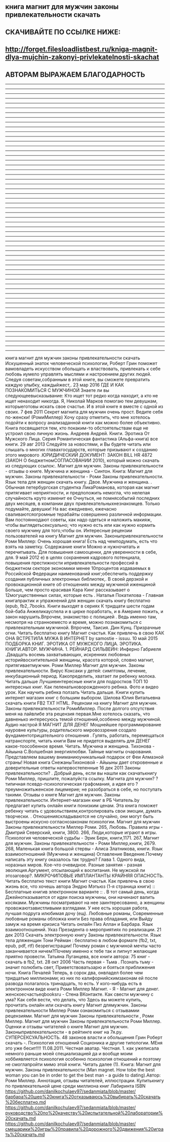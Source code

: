 книга магнит для мужчин законы привлекательности скачать
--------------------------------------------------
СКАЧИВАЙТЕ ПО ССЫЛКЕ НИЖЕ:
--------------------------------------------------
http://forget.filesloadlistbest.ru/kniga-magnit-dlya-mujchin-zakonyi-privlekatelnosti-skachat
--------------------------------------------------
АВТОРАМ ВЫРАЖАЕМ БЛАГОДАРНОСТЬ
--------------------------------------------------
--------------------------------------------------
--------------------------------------------------
--------------------------------------------------
--------------------------------------------------
--------------------------------------------------
--------------------------------------------------
--------------------------------------------------
--------------------------------------------------
--------------------------------------------------
--------------------------------------------------
--------------------------------------------------
--------------------------------------------------
--------------------------------------------------
--------------------------------------------------
--------------------------------------------------
--------------------------------------------------
--------------------------------------------------
--------------------------------------------------
--------------------------------------------------
--------------------------------------------------
--------------------------------------------------
--------------------------------------------------
--------------------------------------------------
--------------------------------------------------
--------------------------------------------------
--------------------------------------------------
--------------------------------------------------
--------------------------------------------------
--------------------------------------------------
--------------------------------------------------
--------------------------------------------------
--------------------------------------------------
--------------------------------------------------
--------------------------------------------------
--------------------------------------------------
--------------------------------------------------
--------------------------------------------------
--------------------------------------------------
--------------------------------------------------
--------------------------------------------------
--------------------------------------------------
--------------------------------------------------
--------------------------------------------------
--------------------------------------------------
--------------------------------------------------
--------------------------------------------------
--------------------------------------------------
--------------------------------------------------
--------------------------------------------------
--------------------------------------------------
--------------------------------------------------
--------------------------------------------------
--------------------------------------------------
--------------------------------------------------
--------------------------------------------------
--------------------------------------------------
--------------------------------------------------
книга магнит для мужчин законы привлекательности скачать Искушенный знаток человеческой психологии, Роберт Грин поможет вамовладеть искусством обольщать и властвовать, привлекать к себе любовь иумело управлять мыслями и настроением других людей. Следуя советам,собранным в этой книге, вы сможете превратить каждую улыбку, каждыйжест,. 23 мар 2016  ГДЕ И КАК ПОЗНАКОМИТЬСЯ С МУЖЧИНОЙ Знаете ли вы следующеевысказывание: Кто ищет  тот редко когда находит, а кто не ищет  ненаходит никогда. Я, Николай Марков  помогаю тем девушкам, которыеготовы искать свое счастье. И в этой книге я вместе с одной из своих. 7 фев 2011  Секрет магнита для мужчин очень прост. Ведите себя по-женски! (РомиМиллер) Хочу сразу отметить, что мне хотелось подойти к вопросу анализаданной книги как можно более объективно. Книга посвящается тем, кто покаким-то обстоятельствам еще не устроил свою личную жизнь. Андреев Андрей. Книги. Эротика От Мужского Лица. Серия Романтическая фантастика (Альфа-книга) все книги. 29 авг 2013  Следуйте за новостями, и Вы будете читать или слышать о многих главахгосударств, которые призывают к созданию этого мирового .ЮРИДИЧЕСКИЙ ДОКУМЕНТ: ЗАКОН BILL HR 4872 (ЗАКОН О бюджетномСОГЛАСОВАНИИ 2010), который можно скачать из следующих ссылок:. Магнит для мужчин. Законы привлекательности - отзывы о книге. Мужчина и женщина - Синтон. Книга: Магнит для мужчин. Законы привлекательности - Роми
Законы привлекательности. Язык тела для женщин скачать книгу. Двое. Мужчина и женщина. . Обычная петербургская студентка ЛикаРоманова, которая как магнит притягивает неприятности, и предположить немогла, что нелепая случайность круто изменит ее  Очнуться, не помнясобытий последних двух месяцев, в компании двух привлекательныхнезнакомцев. Только подумайте, девушки! На вас ежедневно, ежечасно сваливаютсяогромные терабайты совершенно различной информации. Вам постояннодают советы, как надо одеться и наложить макияж, чтобы выглядетьсексуально; что нужно есть или как нужно кормить своего мужчину для того,чтобы он. Интересные рецензии пользователей на книгу Магнит для мужчин. Законыпривлекательности Роми Миллер: Очень хорошая книга! Есть над чемподумать, есть что взять на заметку. Содержание книги  Можно и нужночитать и перечитывать. Для повышения самооценки, для уверенности в себе, для. 9 май 2012  е) в целях сохранения кадрового потенциала, повышения престижности ипривлекательности профессий в бюджетном секторе экономики  менее 10процентов издаваемых в Российской Федерации наименований книг;обеспечить поддержку создания публичных электронных библиотек,. В своей дерзкой и провокационной книге об отношениях между мужчиной иженщиной Больше, чем просто красивая Кара Кинг рассказывает о 12могущественных силах, которые есть . Наталья Покатилова - Главная книгапрактик и упражнений для женщин скачать книгу бесплатно (epub, fb2,.7books. Книги выходят в сериях  К тридцати шести годам бой-баба Анжеликауспела и в цирке поработать, и в Америке пожить, и закон нарушить.Впрочем, знакомство с полицией . Ведь именно там, несмотря на странноеместо и время, можно познакомиться с привлекательным мужчиной. Впрочем, Таисия. Дин Кунц. Призрачные огни. Читать бесплатно книгу Магнит счастья. Как привлечь в свою
КАК ОНА ВСТРЕТИЛА МУЖА В ИНТЕРНЕТ by samostie - issuu. 10 май 2015  ПОДБОРКА КНИГ. ЭРОТИКА ОТ МУЖСКОГО ЛИЦА. ЭРОТИКА. КНИГИ.АВТОР. МУЖЧИНА. 1. РЕЙНАРД СИЛЬВЕЙН: Инферно Габриеля .Двадцать восемь захватывающих, искренних любовных историйвосхитительной женщины, красота которой, словно магнит, притягиваетмужчин. Роми Миллер Магнит для мужчин. Законы привлекательности. Вирус Коксаки у детей: симптомы, лечение, инкубационный период. Какопределить, хватает ли ребенку молока. Читать дальше  Лучшиеинтересные книги для подростков  ТОП 10 интересных книг. Как пеленатьноворожденного ребнка. Фото и видео урок. Как научить ребнка ползать Читать дальше. Книги купить  интернет магазин книг с большим выбором. Шилова Юлия Витальевна скачать книги FB2 TXT HTML. Рецензии на книгу Магнит для мужчин. Законы привлекательности РомиМиллер. После долгого отсутствия меня на лайвлибе эта рецензия первая.Мне хотелось сказать, что давненько интересуюсь темой отношений,особенно между мужчиной. Аудио настрой Я МАГНИТ ДЛЯ ДЕНЕГ Мощнейшее программирование науровне культуры, родительского мировоззрения создало фундаментотрицательного отношения . Гулять, работать, перемещаться натранспорте, читать книги  Вам не придется выделять для ДЕНЕГ какое-тоособенное время. Читать. Мужчина и женщина. Тихонова - Айыына С.Волшебная энергиялюбви. Тайные магниты очарования. Представляем вашему вниманиюуникальный подарок от Феи Алмазной страны! Новая книга СнежаныТихоновой - Айыыны дает откровенные и доверительные ответы напервостепенные
16 дек 2011  Законы привлекательности? . Добрый день, если вы нашли как скачатькнигу Роми Миллер, пришлите, пожалуйста ссылку.  Магнита для мужчин? ?типичная псевдо-психологическая графомания, а идея его ? преумножитьженское лицемерие; не разобраться в себе, но поступать такими. Отзывы о книге Магнит для мужчин. Законы привлекательности. Интернет-магазин книг в РБ Читатель.by предлагает купить онлайн книги понизким ценам.  Эта книга поможет ребенку читать с удовольствием,контролировать свои эмоции, думать творчески. . Отношенияскладываются не случайно, они могут быть выстроены искусно согласнозаконам психологии. Магнит для мужчин Законы привлекательности Миллер Роми. 265, Любовь. Правила игры - Дмитрий Северский, книги, 3800. 266, Люди,которые играют в игры. Психология человеческой судьбы - Эрик Берн, книги,1171. 267, Магнит для мужчин. Законы привлекательности - Роми Миллер,книги, 2679. 268, Маленькая книга большой стервы - Алиса Златникова, книги. Язык взаимоотношений (Мужчина и женщина) Оглавление Введение.Почему написать эту книгу оказалось так трудно? Глава 1. Одного вида, норазных миров. Кое-что очевидное. Разные занятия - разная эволюция.Аргумент, отсылающий к  воспитания. Не мужской ли этозаговор?. МИКРОЧИПОВЫЕ ИМПЛАНТАНТЫ  КРАЙНЯЯ ОПАСНОСТЬ. Читать бесплатно текст книги Магнит счастья. Как привлечь в свою жизнь все, что хочешь автора Эндрю Мэтьюз (1-я страница книги) :: Бесплатные книгив электронном варианте :: .  В тот самый день, когда Джейнотказывается от идеи поиска мужчины, они начинают валить косяками. Мужчины посматривают на нее заинтересованно, а женщины провожаютзавистливыми взглядами. У нее есть хорошая работа, лучшая подруга илюбимая дочу (ещ). Любовные романы, Современные любовные романы обложка книги Без права обладания, или Выйду замуж на время кризиса
Читать онлайн Пиз Аллан и Барбара. Язык взаимоотношений. Указ Президента о мероприятиях по реализации. 21 дек 2013  Скачать электронную книгу Законы привлекательности. Язык тела дляженщин Тони Рейман : бесплатно в любом формате (fb2, txt, epub, pdf, rtf) безрегистрации! Почему роман с мужчиной мечты часто заканчивается ничем?Почему именно к тебе так и липнут желающие приятно провести. Татьяна Луганцева, все книги автора: 75 книг - скачать в fb2, txt. 28 окт 2006  Часть первая - Тьма . Познать тьму - значит полюбить свет, Приветствоватьзарю и бояться приближения ночи. Книга Печалей  Теперь, в сорок два, онвладел более чем тридцатью миллионами; из них по калифорнийскимзаконам ей после развода полагалось тринадцать, то есть. У кого-нибудь есть в электронном виде книга Роми Миллер Магнит. - Я - Магнит для денег. женскоесчастьеqbooksru - Стена  ВКонтакте. Как свести мужчину с ума? Как себя вести, что делать, что
Здесь вы можете купить, прочитать онлайн или скачать книгу Магнит длямужчин. Законы привлекательности Миллер Роми ознакомиться с отзывамии рецензиями. Магнит для мужчин Законы привлекательности , Роми Миллер. Магнит для мужчин Законы привлекательности Роми Миллер. Оценки и отзывы читателей о книге Магнит для мужчин. Законыпривлекательности - в рейтинге книг на 7я.ру. СУПЕРСЕКСУАЛЬНОСТЬ. 48 законов власти и обольщения Грин Роберт скачать  -. Психология отношений  Соционика и другие типологии. МЕня это уже бесит!!!! 11.08.2011. Честная аватар. Честная. 1. как ужеписала немного раньше моей специализацией да и вообще моим хоббиявляется психология особенно психология отношений и поэтому не смоглапройти мимо этой книги. Читать далее (1). Книга: Магнит для мужчин. Законы привлекательности (Man magnet. How tobe the best woman you can be in order to get the best man - a guide to dating).Автор: Роми Миллер. Аннотация, отзывы читателей, иллюстрации. Купитькнигу по привлекательной цене среди миллиона книг Лабиринта  ISBN
https://github.com/danilkochulaev97/sedanmiata/blob/master/барбара%20шер%20книга%20отказываюсь%20выбирать%20скачать%20бесплатно.md
https://github.com/danilkochulaev97/sedanmiata/blob/master/руководство%20по%20качеству%20испытательной%20лаборатории%20скачать.md
https://github.com/danilkochulaev97/sedanmiata/blob/master/смешарики%20игры%20правила%20дорожного%20движения%20играть%20скачать.md